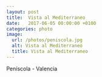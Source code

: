 ```yaml
---
layout: post
title:  Vista al Mediterraneo
date:   2017-06-05 00:00:00 +0100
categories: photo
image:
  url: /photos/peniscola.jpg
  alt: Vista al Mediterraneo
  title: Vista al Mediterraneo
---
```

Peníscola - Valencia

